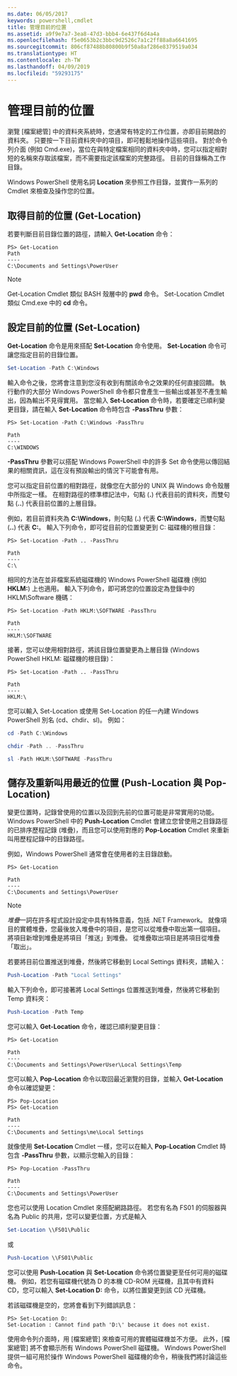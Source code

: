 ```yaml
---
ms.date: 06/05/2017
keywords: powershell,cmdlet
title: 管理目前的位置
ms.assetid: a9f9e7a7-3ea8-47d3-bbb4-6e437f6d4a4a
ms.openlocfilehash: f5e0653b2c3bbc9d2526c7a1c2ff88a8a6641695
ms.sourcegitcommit: 806cf87488b80800b9f50a8af286e8379519a034
ms.translationtype: HT
ms.contentlocale: zh-TW
ms.lasthandoff: 04/09/2019
ms.locfileid: "59293175"
---
```

# <a name="managing-current-location"></a>管理目前的位置

瀏覽 [檔案總管] 中的資料夾系統時，您通常有特定的工作位置，亦即目前開啟的資料夾。 只要按一下目前資料夾中的項目，即可輕鬆地操作這些項目。 對於命令列介面 (例如 Cmd.exe)，當位在與特定檔案相同的資料夾中時，您可以指定相對短的名稱來存取該檔案，而不需要指定該檔案的完整路徑。 目前的目錄稱為工作目錄。

Windows PowerShell 使用名詞 **Location** 來參照工作目錄，並實作一系列的 Cmdlet 來檢查及操作您的位置。

## <a name="getting-your-current-location-get-location"></a>取得目前的位置 (Get-Location)

若要判斷目前目錄位置的路徑，請輸入 **Get-Location** 命令：

```
PS> Get-Location
Path
----
C:\Documents and Settings\PowerUser
```

> [!NOTE]
> Get-Location Cmdlet 類似 BASH 殼層中的 **pwd** 命令。 Set-Location Cmdlet 類似 Cmd.exe 中的 **cd** 命令。

## <a name="setting-your-current-location-set-location"></a>設定目前的位置 (Set-Location)

**Get-Location** 命令是用來搭配 **Set-Location** 命令使用。 **Set-Location** 命令可讓您指定目前的目錄位置。

```powershell
Set-Location -Path C:\Windows
```

輸入命令之後，您將會注意到您沒有收到有關該命令之效果的任何直接回饋。 執行動作的大部分 Windows PowerShell 命令都只會產生一些輸出或甚至不產生輸出，因為輸出不見得實用。 當您輸入 **Set-Location** 命令時，若要確定已順利變更目錄，請在輸入 **Set-Location** 命令時包含 **-PassThru** 參數：

```
PS> Set-Location -Path C:\Windows -PassThru

Path
----
C:\WINDOWS
```

**-PassThru** 參數可以搭配 Windows PowerShell 中的許多 Set 命令使用以傳回結果的相關資訊，這在沒有預設輸出的情況下可能會有用。

您可以指定目前位置的相對路徑，就像您在大部分的 UNIX 與 Windows 命令殼層中所指定一樣。 在相對路徑的標準標記法中，句點 (**.**) 代表目前的資料夾，而雙句點 (**..**) 代表目前位置的上層目錄。

例如，若目前資料夾為 **C:\\Windows**，則句點 (**.**) 代表 **C:\\Windows**，而雙句點 (**..**) 代表 **C:**。 輸入下列命令，即可從目前的位置變更到 C: 磁碟機的根目錄：

```
PS> Set-Location -Path .. -PassThru

Path
----
C:\
```

相同的方法在並非檔案系統磁碟機的 Windows PowerShell 磁碟機 (例如 **HKLM:**) 上也適用。 輸入下列命令，即可將您的位置設定為登錄中的 HKLM\\Software 機碼：

```
PS> Set-Location -Path HKLM:\SOFTWARE -PassThru

Path
----
HKLM:\SOFTWARE
```

接著，您可以使用相對路徑，將該目錄位置變更為上層目錄 (Windows PowerShell HKLM: 磁碟機的根目錄)：

```
PS> Set-Location -Path .. -PassThru

Path
----
HKLM:\
```

您可以輸入 Set-Location 或使用 Set-Location 的任一內建 Windows PowerShell 別名 (cd、chdir、sl)。 例如：

```powershell
cd -Path C:\Windows
```

```powershell
chdir -Path .. -PassThru
```

```powershell
sl -Path HKLM:\SOFTWARE -PassThru
```

## <a name="saving-and-recalling-recent-locations-push-location-and-pop-location"></a>儲存及重新叫用最近的位置 (Push-Location 與 Pop-Location)

變更位置時，記錄曾使用的位置以及回到先前的位置可能是非常實用的功能。 Windows PowerShell 中的 **Push-Location** Cmdlet 會建立您曾使用之目錄路徑的已排序歷程記錄 (堆疊)，而且您可以使用對應的 **Pop-Location** Cmdlet 來重新叫用歷程記錄中的目錄路徑。

例如，Windows PowerShell 通常會在使用者的主目錄啟動。

```
PS> Get-Location

Path
----
C:\Documents and Settings\PowerUser
```

> [!NOTE]
> *堆疊*一詞在許多程式設計設定中具有特殊意義，包括 .NET Framework。 就像項目的實體堆疊，您最後放入堆疊中的項目，是您可以從堆疊中取出第一個項目。 將項目新增到堆疊是將項目「推送」到堆疊。 從堆疊取出項目是將項目從堆疊「取出」。

若要將目前位置推送到堆疊，然後將它移動到 Local Settings 資料夾，請輸入：

```powershell
Push-Location -Path "Local Settings"
```

輸入下列命令，即可接著將 Local Settings 位置推送到堆疊，然後將它移動到 Temp 資料夾：

```powershell
Push-Location -Path Temp
```

您可以輸入 **Get-Location** 命令，確認已順利變更目錄：

```
PS> Get-Location

Path
----
C:\Documents and Settings\PowerUser\Local Settings\Temp
```

您可以輸入 **Pop-Location** 命令以取回最近瀏覽的目錄，並輸入 **Get-Location** 命令以確認變更：

```
PS> Pop-Location
PS> Get-Location

Path
----
C:\Documents and Settings\me\Local Settings
```

就像使用 **Set-Location** Cmdlet 一樣，您可以在輸入 **Pop-Location** Cmdlet 時包含 **-PassThru** 參數，以顯示您輸入的目錄：

```
PS> Pop-Location -PassThru

Path
----
C:\Documents and Settings\PowerUser
```

您也可以使用 Location Cmdlet 來搭配網路路徑。 若您有名為 FS01 的伺服器與名為 Public 的共用，您可以變更位置，方式是輸入

```powershell
Set-Location \\FS01\Public
```

或

```powershell
Push-Location \\FS01\Public
```

您可以使用 **Push-Location** 與 **Set-Location** 命令將位置變更至任何可用的磁碟機。 例如，若您有磁碟機代號為 D 的本機 CD-ROM 光碟機，且其中有資料 CD，您可以輸入 **Set-Location D:** 命令，以將位置變更到該 CD 光碟機。

若該磁碟機是空的，您將會看到下列錯誤訊息：

```
PS> Set-Location D:
Set-Location : Cannot find path 'D:\' because it does not exist.
```

使用命令列介面時，用 [檔案總管] 來檢查可用的實體磁碟機並不方便。 此外，[檔案總管] 將不會顯示所有 Windows PowerShell 磁碟機。 Windows PowerShell 提供一組可用於操作 Windows PowerShell 磁碟機的命令，稍後我們將討論這些命令。
